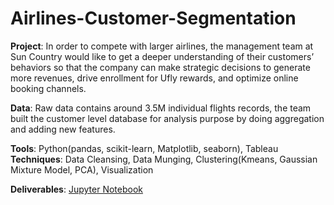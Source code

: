 # Airlines-Customer-Segmentation

**Project**: In order to compete with larger airlines, the management team at Sun Country would like to get a deeper understanding of their customers’ behaviors so that the company can make strategic decisions to generate more revenues, drive enrollment for Ufly rewards, and optimize online booking channels.

**Data**: Raw data contains around 3.5M individual flights records, the team built the customer level database for analysis purpose by doing aggregation and adding new features.

**Tools**: Python(pandas, scikit-learn, Matplotlib, seaborn), Tableau \
**Techniques**: Data Cleansing, Data Munging, Clustering(Kmeans, Gaussian Mixture Model, PCA), Visualization

**Deliverables**: [Jupyter Notebook](https://github.com/yiyutao22/Airlines-Customer-Segmentation/blob/main/sun%20country/Technical%20Document.ipynb)
